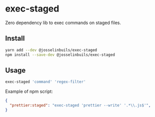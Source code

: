 # exec-staged

Zero dependency lib to exec commands on staged files.

## Install

```bash
yarn add --dev @josselinbuils/exec-staged
npm install --save-dev @josselinbuils/exec-staged
```

## Usage

```bash
exec-staged 'command' 'regex-filter'
```

Example of npm script:
```json
{
  "prettier:staged": "exec-staged 'prettier --write' '.*\\.js$'",
}
```
